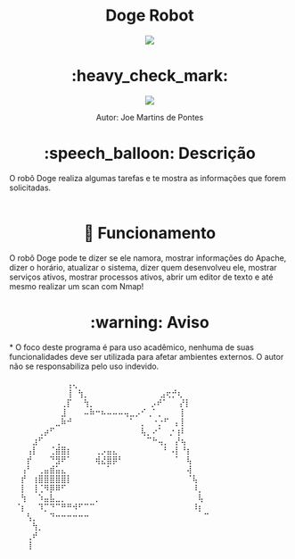 <h1 align="center"> Doge Robot </h1> 
<p align="center"><img src="http://img.shields.io/static/v1?label=STATUS&message=FINALIZADO!&color=YELLOW&style=for-the-badge"/></p>

<h1 align="center"> :heavy_check_mark: </h1>
<p align="center"> <img src="https://img.shields.io/badge/shell_script-%23121011.svg?style=for-the-badge&logo=gnu-bash&logoColor=white"/> <p>
<p align="center"> Autor: Joe Martins de Pontes


<h1 align="center"> :speech_balloon: Descrição </h1>
O robô Doge realiza algumas tarefas e te mostra as informações que forem solicitadas.<br></br>

<h1 align="center"> 🚀 Funcionamento </h1>

O robô Doge pode te dizer se ele namora, mostrar informações do Apache, dizer o horário, atualizar o sistema, dizer quem desenvolveu ele, mostrar serviços ativos, mostrar processos ativos, abrir um editor de texto e até mesmo realizar um scan com Nmap!


<h1 align="center"> :warning: Aviso </h1>
* O foco deste programa é para uso acadêmico, nenhuma de suas funcionalidades deve ser utilizada para afetar ambientes externos.
O autor não se responsabiliza pelo uso indevido.



⠀⠀⠀⠀⠀⠀⠀⠀⠀⠀⢠⢄⠀⠀⠀⠀⠀⠀⠀⠀⠀⠀⠀⠀⠀ ⠀⠀⠀⠀⠀⠀⠀⠀⠀⠀⠀⠀⠀
⠀⠀⠀⠀⠀⠀⠀⠀⠀⠀⢸⠀⢳⡀⠀⠀⠀⠀⠀⠀⠀⠀⠀   ⠀⠀⠀⣠⢖⡚⢆⠀⠀⠀⠀⠀⠀⠀⠀
⠀⠀⠀⠀⠀⠀⠀⠀⠀⢀⡏⠀⠀⢳⡀⠀⠀⠀⠀⠀⠀⠀ ⠀ ⠀⡠⠞⠁⠀⠀⡜⡇⠀⠀⠀⠀⠀⠀⠀
⠀⠀⠀⠀⠀⠀⠀⠀⠀⣸⠀⠀⠀⠤⠷⠒⠦⠤⠤⠤⢤⣀⡠⠊⢀⠁⡀⠀⠀⠀⡇⠀⠀⠀⠀⠀  
⠀⠀⠀⠀⠀⠀⠀⠀⣀⠷⠚⠀⠀⠀⠀⠀⠀⠀⠀⠀⠀⠁⠀⡀⠀⠐⡐⠋⠀⡄⡇⠀⠀⠀⠀⠀⠀⠀
⠀⠀⠀⠀⠀⢀⡴⠋⠀⠀⠀⠀⠀⠀⠀⠀⠀⠀⠀⠀⠀⠀⠀⢧⡀⠔⠁⠀⡐⢰⠇⠀⠀⠀⠀⠀⠀⠀
⠀⠀⠀⠀⣰⠋⠀⠀⢀⠀⠀⠀⠀⠀⠀⠀⠀⠀⠀⠀⠀⠀⠀⠀⠉⠓⢤⡀⠀⡜⢦⠀⠀⠀⠀⠀⠀⠀
⠀⠀⠀⢠⡇⠀⠀⢈⣾⣿⡆⠀⠀⠀⠀⢀⡠⣤⣄⠀⠀⠀⠀⠀⠀⠀⠀⠃⠠⡇⠘⡆⠀⠀⠀⠀⠀⠀
⠀⠀⠀⡞⠀⠀⠀⠙⣻⠟⠁⠀⠀⠀⠀⢾⣜⣿⡿⠃⠀⠀⠀⠀⠀⠀⠀⠀⠀⠁⠀⢧⠀⠀⠀⠀⠀⠀
⠀⠀⢠⠃⠀⢀⣤⣾⣥⣄⠀⠀⠀⠀⠀⠀⠀⠁⠀⠀⠀⠀⠀⠀⠀⠀⠀⠀⠀⠀⠀⢼⠀⠀⠀⠀⠀⠀
⠀⠀⡞⠀⢰⣿⣿⣿⣿⣿⡇⠀⠀⠀⠀⠀⠀⠀⠀⠀⠀⠀⠀⠀⠀⠀⠀⠀⠀⠀⠀⠈⢧⠀⠀⠀⠀⠀
⠀⠀⡇⠀⢸⢈⠻⡿⠿⠋⠀⠀⠀⠀⠀⠀⠀⠀⠀⠀⠀⠀⠀⠀⠀⠀⠀⠀⠀⠀⠀⠀⠸⡀⠀⠀⠀⠀
⠀⠀⢳⠀⠀⠱⣤⣧⣀⡀⠀⠀⠀⠀⠀⡀⠀⠀⠀⠀⠀⠀⠀⠀⠀⠀⠀⠀⠀⠀⠀⠀⠀⢧⠀⠀⠀⠀
 ⠀⠈⡆⠀⠀⠹⡉⠙⠉⠛⠛⠺⠋⠉⠉⠀⠀⠀⠀⠀⠀⠀⠀⠀⠀⠀⠀⠀⠀⠀⠀⠀⠸⡆⠀⠀⠀
⠀⠀⠀⢣⡀⠀⠀⠙⠒⠒⠒⠒⠒⠒⠀⠀⠀⠀⠀⠀⠀⠀⠀⠀⠀⠀⠀⠀⠀⠀⠀⠀⠀⠀⠉⠀⠀⠀
⠀⠀⠀⠀⢳⡀⠀⠀⠀⠀⠀⠀⠀⠀⠀⠀⠀⠀⠀⠀⠀⠀⠀⠀⠀⠀⠀⠀⠀⠀⠀⠀⠀⠀⠀⠀⠀⠀
⠀⠀⠀⢀⠞⠀⠀⠀⠀⠀⠀⠀⠀⠀⠀⠀⠀⠀⠀⠀⠀⠀⠀⠀⠀⠀⠀⠀⠀⠀⠀⠀⠀⠀⠀⠀⠀⠀
⠀⠀⠀⢸⠀⠀⠀⠀⠀⠀⠀⠀⠀⠀⠀⠀⠀⠀⠀⠀⠀⠀⠀⠀⠀⠀⠀⠀⠀⠀⠀⠀⠀⠀⠀⠀⠀⠀
